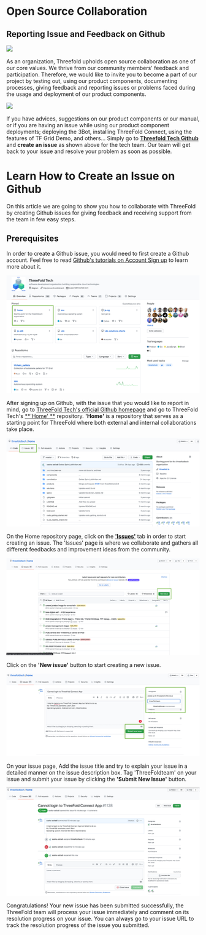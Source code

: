 # Open Source Collaboration

## Reporting Issue and Feedback on Github 

![](img/tftech_github.png)

As an organization, Threefold upholds open source collaboration as one of our core values. We thrive from our community members' feedback and participation. Therefore, we would like to invite you to become a part of our project by testing out, using our product components, documenting processes, giving feedback and reporting issues or problems faced during the usage and deployment of our product components.

![](img/tftech_github2.png)

If you have advices, suggestions on our product components or our manual, or if you are having an issue while using our product component deployments; deploying the 3Bot, installing ThreeFold Connect, using the features of TF Grid Demo, and others... Simply go to [__Threefold Tech Github__](https://github.com/threefoldtech/home/issues) and __create an issue__ as shown above for the tech team. Our team will get back to your issue and resolve your problem as soon as possible. 

# Learn How to Create an Issue on Github

On this article we are going to show you how to collaborate with ThreeFold by creating Github issues for giving feedback and receiving support from the team in few easy steps.

## Prerequisites

In order to create a Github issue, you would need to first create a Github account.
Feel free to read [Github's tutorials on Account Sign up](https://docs.github.com/en/get-started/signing-up-for-github/signing-up-for-a-new-github-account) to learn more about it.

![](img/threefoldtech.png)

After signing up on Github, with the issue that you would like to report in mind, go to [ThreeFold Tech's official Github homepage](https://github.com/threefoldtech) and go to ThreeFold Tech's [**'Home' **](https://github.com/threefoldtech/home/) repository. **'Home'** is a repository that serves as a starting point for ThreeFold where both external and internal collaborations take place.

![](img/tftech_issue.png)

On the Home repository page, click on the [**'Issues'**](https://github.com/threefoldtech/home/issues) tab in order to start creating an issue. The 'Issues' page is where we collaborate and gathers all different feedbacks and improvement ideas from the community.

![](img/tftech_create_issue.png)

Click on the **'New issue'** button to start creating a new issue.

![](img/tftech_tag_team.png)

On your issue page, Add the issue title and try to explain your issue in a detailed manner on the issue description box.
Tag 'ThreeFoldteam' on your issue and submit your issue by clicking the **'Submit New Issue'** button.

![](img/tftech_done_issue.png)

Congratulations! Your new issue has been submitted successfully, the ThreeFold team will process your issue immediately and comment on its resolution progress on your issue. You can always go to your issue URL to track the resolution progress of the issue you submitted.
